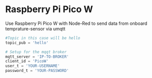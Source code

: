 # Raspberry Pi Pico W
Use Raspberry Pi Pico W with Node-Red to send data from onboard temprature-sensor via umqtt

```python
#Topic in this case will be hello
topic_pub = 'hello'

# Setup for the mqqt broker
mqtt_server = 'IP-TO-BROKER'
client_id = 'PicoW'
user_t = 'YOUR-USERNAME'
password_t = 'YOUR-PASSWORD'
```
